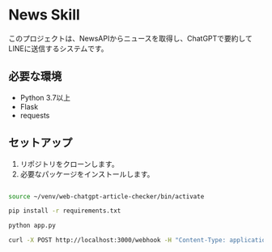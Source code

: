 # News Skill

このプロジェクトは、NewsAPIからニュースを取得し、ChatGPTで要約してLINEに送信するシステムです。

## 必要な環境

- Python 3.7以上
- Flask
- requests

## セットアップ

1. リポジトリをクローンします。
2. 必要なパッケージをインストールします。

```sh

source ~/venv/web-chatgpt-article-checker/bin/activate

pip install -r requirements.txt

python app.py

curl -X POST http://localhost:3000/webhook -H "Content-Type: application/json" -d '{"events":[{"type":"message","replyToken":"dummyToken","message":{"type":"text","text":"Hello"}}]}'